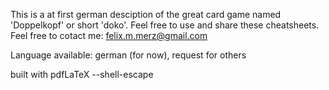 This is a at first german desciption of the great card game named 'Doppelkopf' or short 'doko'. Feel free to use and share these cheatsheets. Feel free to cotact me: felix.m.merz@gmail.com

Language available: german (for now), request for others

built with pdfLaTeX --shell-escape
